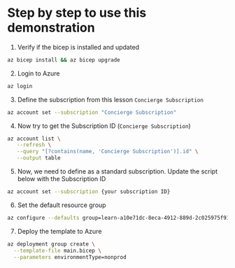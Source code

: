 # Step by step to use this demonstration

1. Verify if the bicep is installed and updated

```bash 
az bicep install && az bicep upgrade
```

2. Login to Azure

```bash
az login
```

3. Define the subscription from this lesson `Concierge Subscription`

```bash
az account set --subscription "Concierge Subscription"
```

4. Now try to get the Subscription ID (`Concierge Subscription`)

```bash
az account list \
   --refresh \
   --query "[?contains(name, 'Concierge Subscription')].id" \
   --output table
```

5. Now, we need to define as a standard subscription. Update the script below with the Subscription ID

```bash
az account set --subscription {your subscription ID}
```

6. Set the default resource group 

```bash
az configure --defaults group=learn-a10e71dc-8eca-4912-889d-2c025975f918
```

7. Deploy the template to Azure

```bash
az deployment group create \
  --template-file main.bicep \
  --parameters environmentType=nonprod
```

